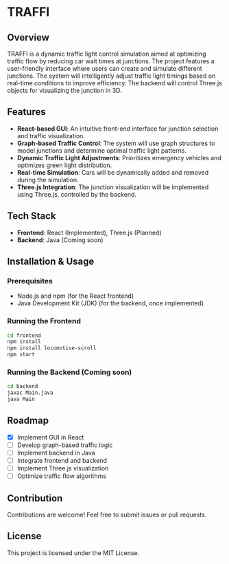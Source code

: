 # TRAFFI

## Overview
TRAFFI is a dynamic traffic light control simulation aimed at optimizing traffic flow by reducing car wait times at junctions. The project features a user-friendly interface where users can create and simulate different junctions. The system will intelligently adjust traffic light timings based on real-time conditions to improve efficiency. The backend will control Three.js objects for visualizing the junction in 3D.

## Features
- **React-based GUI**: An intuitive front-end interface for junction selection and traffic visualization.
- **Graph-based Traffic Control**: The system will use graph structures to model junctions and determine optimal traffic light patterns.
- **Dynamic Traffic Light Adjustments**: Prioritizes emergency vehicles and optimizes green light distribution.
- **Real-time Simulation**: Cars will be dynamically added and removed during the simulation.
- **Three.js Integration**: The junction visualization will be implemented using Three.js, controlled by the backend.

## Tech Stack
- **Frontend**: React (Implemented), Three.js (Planned)
- **Backend**: Java (Coming soon)

## Installation & Usage
### Prerequisites
- Node.js and npm (for the React frontend)
- Java Development Kit (JDK) (for the backend, once implemented)

### Running the Frontend
```sh
cd frontend
npm install
npm install locomotive-scroll
npm start
```

### Running the Backend (Coming soon)
```sh
cd backend
javac Main.java
java Main
```

## Roadmap
- [x] Implement GUI in React
- [ ] Develop graph-based traffic logic
- [ ] Implement backend in Java
- [ ] Integrate frontend and backend
- [ ] Implement Three.js visualization
- [ ] Optimize traffic flow algorithms

## Contribution
Contributions are welcome! Feel free to submit issues or pull requests.

## License
This project is licensed under the MIT License.

